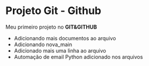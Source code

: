 # Projeto Git - Github

Meu primeiro projeto no **GIT&GITHUB**

- Adicionando mais documentos ao arquivo 
- Adicionando nova_main 
- Adicionado mais uma linha ao arquivo
- Automação de email Python adicionado nos arquivos 





